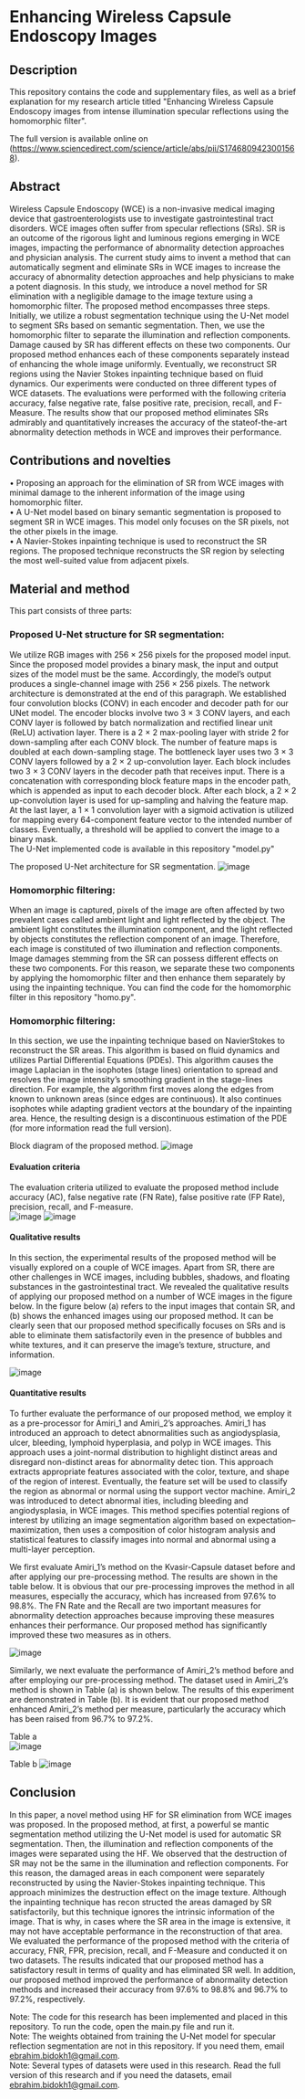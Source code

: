 # Enhancing Wireless Capsule Endoscopy Images

## Description 
This repository contains the code and supplementary files, as well as a brief explanation for my research article titled "Enhancing Wireless Capsule Endoscopy images from intense illumination specular reflections using the homomorphic filter".

The full version is available online on (https://www.sciencedirect.com/science/article/abs/pii/S1746809423001568). 

## Abstract 

Wireless Capsule Endoscopy (WCE) is a non-invasive medical imaging device that gastroenterologists use to investigate gastrointestinal tract disorders. WCE images often suffer from specular reflections (SRs). SR is an outcome of the rigorous light and luminous regions emerging in WCE images, impacting the performance of abnormality detection approaches and physician analysis. The current study aims to invent a method that can automatically segment and eliminate SRs in WCE images to increase the accuracy of abnormality detection approaches and help physicians to make a potent diagnosis. In this study, we introduce a novel method for SR elimination with a negligible damage to the image texture using a homomorphic filter. The proposed method encompasses three steps. Initially, we utilize a robust segmentation technique using the U-Net model to segment SRs based on semantic segmentation. Then, we use the homomorphic filter to separate the illumination and reflection components. Damage caused by SR has different effects on these two components. Our proposed method enhances each of these components separately instead of enhancing the whole image uniformly. Eventually, we reconstruct SR regions using the Navier Stokes inpainting technique based on fluid dynamics. Our experiments were conducted on three different types of WCE datasets. The evaluations were performed with the following criteria accuracy, false negative rate, false positive rate, precision, recall, and F-Measure. The results show that our proposed method eliminates SRs admirably and quantitatively increases the accuracy of the stateof-the-art abnormality detection methods in WCE and improves their performance.

## Contributions and novelties 
• Proposing an approach for the elimination of SR from WCE images with minimal damage to the inherent information of the image using homomorphic filter.<br />
• A U-Net model based on binary semantic segmentation is proposed to segment SR in WCE images. This model only focuses on the SR pixels, not the other pixels in the image.<br />
• A Navier-Stokes inpainting technique is used to reconstruct the SR regions. The proposed technique reconstructs the SR region by selecting the most well-suited value from adjacent pixels.<br />

## Material and method
This part consists of three parts:
### Proposed U-Net structure for SR segmentation:
We utilize RGB images with 256 × 256 pixels for the proposed model input. Since the proposed model provides a binary mask, the input and output sizes of the model must be the same. Accordingly, the model’s output produces a single-channel image with 256 × 256 pixels. The network architecture is demonstrated at the end of this paragraph. We established four convolution blocks (CONV) in each encoder and decoder path for our UNet model. The encoder blocks involve two 3 × 3 CONV layers, and each CONV layer is followed by batch normalization and rectified linear unit (ReLU) activation layer. There is a 2 × 2 max-pooling layer with stride 2 for down-sampling after each CONV block. The number of feature maps is doubled at each down-sampling stage. The bottleneck layer uses two 3 × 3 CONV layers followed by a 2 × 2 up-convolution layer. Each block includes two 3 × 3 CONV layers in the decoder path that receives input. There is a concatenation with corresponding block feature maps in the encoder path, which is appended as input to each decoder block. After each block, a 2 × 2 up-convolution layer is used for up-sampling and halving the feature map. At the last layer, a 1 × 1 convolution layer with a sigmoid activation is utilized for mapping every 64-component feature vector to the intended number of classes. Eventually, a threshold will be applied to convert the image to a binary mask.<br /> The U-Net implemented code is available in this repository "model.py"

The proposed U-Net architecture for SR segmentation.
![image](https://github.com/user-attachments/assets/01f22b3e-dfab-49d3-b086-cc74d0810040)

### Homomorphic filtering:
When an image is captured, pixels of the image are often affected by two prevalent cases called ambient light and light reflected by the object. The ambient light constitutes the illumination component, and the light reflected by objects constitutes the reflection component of an image. Therefore, each image is constituted of two illumination and reflection components. Image damages stemming from the SR can possess different effects on these two components. For this reason, we separate these two components by applying the homomorphic filter and then enhance them separately by using the inpainting technique.<be /> You can find the code for the homomorphic filter in this repository "homo.py".

### Homomorphic filtering:
In this section, we use the inpainting technique based on NavierStokes to reconstruct the SR areas. This algorithm is based on fluid dy­namics and utilizes Partial Differential Equations (PDEs). This algorithm causes the image Laplacian in the isophotes (stage lines) orientation to spread and resolves the image intensity’s smoothing gradient in the stage-lines direction. For example, the algorithm first moves along the edges from known to unknown areas (since edges are continuous). It also continues isophotes while adapting gradient vectors at the boundary of the inpainting area. Hence, the resulting design is a discontinuous esti­mation of the PDE (for more information read the full version).

Block diagram of the proposed method.
![image](https://github.com/user-attachments/assets/b704c579-1b1c-4d81-ac45-125e575fdc7c)

#### Evaluation criteria 
  The evaluation criteria utilized to evaluate the proposed method include accuracy (AC), false negative rate (FN Rate), false positive rate (FP Rate), precision, recall, and F-measure.<br />
![image](https://github.com/user-attachments/assets/5d0fb1db-d74d-4bab-a519-93689dded560)
![image](https://github.com/user-attachments/assets/bcf1f076-b197-4447-b671-dd5bcbb13ab3)

#### Qualitative results
In this section, the experimental results of the proposed method will be visually explored on a couple of WCE images. Apart from SR, there are other challenges in WCE images, including bubbles, shadows, and floating substances in the gastrointestinal tract. We revealed the quali­tative results of applying our proposed method on a number of WCE images in the figure below. In the figure below (a) refers to the input images that contain SR, and (b) shows the enhanced images using our proposed method. It can be clearly seen that our proposed method specifically focuses on SRs and is able to eliminate them satisfactorily even in the presence of bubbles and white textures, and it can preserve the image’s texture, structure, and information.

![image](https://github.com/user-attachments/assets/d49d002a-c8a1-42f0-acbb-ae77fb1bb15c)


#### Quantitative results
To further evaluate the performance of our proposed method, we employ it as a pre-processor for Amiri_1 and Amiri_2’s approaches. Amiri_1 has introduced an approach to detect abnormalities such as angiodysplasia, ulcer, bleeding, lymphoid hyperplasia, and polyp in WCE images. This approach uses a joint-normal distribution to highlight distinct areas and disregard non-distinct areas for abnormality detec­ tion. This approach extracts appropriate features associated with the color, texture, and shape of the region of interest. Eventually, the feature set will be used to classify the region as abnormal or normal using the support vector machine. Amiri_2 was introduced to detect abnormal­ ities, including bleeding and angiodysplasia, in WCE images. This method specifies potential regions of interest by utilizing an image segmentation algorithm based on expectation–maximization, then uses a composition of color histogram analysis and statistical features to classify images into normal and abnormal using a multi-layer perception.<br />

We first evaluate Amiri_1’s method on the Kvasir-Capsule dataset before and after applying our pre-processing method. The re­sults are shown in the table below. It is obvious that our pre-processing improves the method in all measures, especially the accuracy, which has increased from 97.6% to 98.8%. The FN Rate and the Recall are two important measures for abnormality detection approaches because improving these measures enhances their performance. Our proposed method has significantly improved these two measures as in others.<br />

![image](https://github.com/user-attachments/assets/57657569-af66-42ba-8b03-89e62a278477)

Similarly, we next evaluate the performance of Amiri_2’s method before and after employing our pre-processing method. The dataset used in Amiri_2’s method is shown in Table (a) is shown below. The results of this experiment are demonstrated in Table (b). It is evident that our proposed method enhanced Amiri_2’s method per measure, particularly the accuracy which has been raised from 96.7% to 97.2%.<br />

Table a<br />
![image](https://github.com/user-attachments/assets/6938d066-b941-4c01-b790-9dbe3edc056a)

Table b
![image](https://github.com/user-attachments/assets/7a8dd266-7b53-47cb-988d-2a74fd44bde5)

## Conclusion
In this paper, a novel method using HF for SR elimination from WCE images was proposed. In the proposed method, at first, a powerful se­ mantic segmentation method utilizing the U-Net model is used for automatic SR segmentation. Then, the illumination and reflection components of the images were separated using the HF. We observed that the destruction of SR may not be the same in the illumination and reflection components. For this reason, the damaged areas in each component were separately reconstructed by using the Navier-Stokes inpainting technique. This approach minimizes the destruction effect on the image texture. Although the inpainting technique has recon­ structed the areas damaged by SR satisfactorily, but this technique ig­nores the intrinsic information of the image. That is why, in cases where the SR area in the image is extensive, it may not have acceptable per­formance in the reconstruction of that area. We evaluated the perfor­mance of the proposed method with the criteria of accuracy, FNR, FPR, precision, recall, and F-Measure and conducted it on two datasets. The results indicated that our proposed method has a satisfactory result in terms of quality and has eliminated SR well. In addition, our proposed method improved the performance of abnormality detection methods and increased their accuracy from 97.6% to 98.8% and 96.7% to 97.2%, respectively.

Note: The code for this research has been implemented and placed in this repository. To run the code, open the main.py file and run it.<br />
Note: The weights obtained from training the U-Net model for specular reflection segmentation are not in this repository. If you need them, email ebrahim.bidokh1@gmail.com.<br />
Note: Several types of datasets were used in this research. Read the full version of this research and if you need the datasets, email ebrahim.bidokh1@gmail.com.
